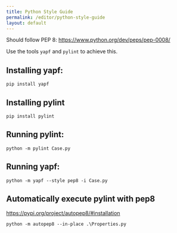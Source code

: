 ```yaml
---
title: Python Style Guide
permalink: /editor/python-style-guide
layout: default
---
```



Should follow PEP 8: https://www.python.org/dev/peps/pep-0008/

Use the tools `yapf` and `pylint` to achieve this.

## Installing yapf:
`pip install yapf`

## Installing pylint
`pip install pylint`

## Running pylint:
`python -m pylint Case.py`

## Running yapf:
`python -m yapf --style pep8 -i Case.py`

## Automatically execute pylint with pep8
https://pypi.org/project/autopep8/#installation

`python -m autopep8 --in-place .\Properties.py`
